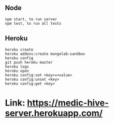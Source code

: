 ## Node

```
npm start, to run server
npm test, to run all tests
```

## Heroku 

```
heroku create
heroku addons:create mongolab:sandbox
heroku config
git push heroku master
heroku logs
heroku open
heroku config:set <key>=<value>
heroku config:unset <key>
heroku config:get <key>
```

# Link: https://medic-hive-server.herokuapp.com/

